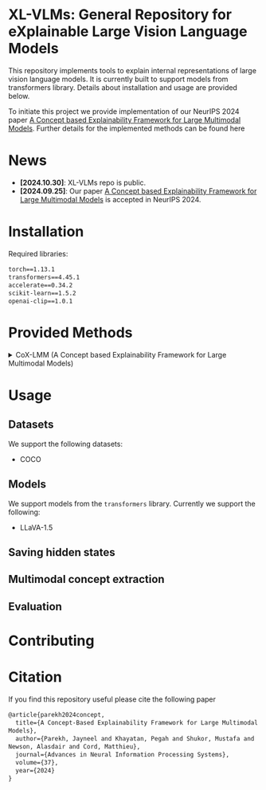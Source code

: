 # XL-VLMs: General Repository for eXplainable Large Vision Language Models

This repository implements tools to explain internal representations of large vision language models. It is currently built to support models from transformers library. Details about installation and usage are provided below.

To initiate this project we provide implementation of our NeurIPS 2024 paper [A Concept based Explainability Framework for Large Multimodal Models](https://arxiv.org/abs/2406.08074). Further details for the implemented methods can be found here

# News

* **[2024.10.30]**: XL-VLMs repo is public.
* **[2024.09.25]**: Our paper [A Concept based Explainability Framework for Large Multimodal Models](https://arxiv.org/abs/2406.08074) is accepted in NeurIPS 2024.



# Installation

Required libraries:

```
torch==1.13.1
transformers==4.45.1
accelerate==0.34.2
scikit-learn==1.5.2
openai-clip==1.0.1
```

# Provided Methods

<details>
<summary> CoX-LMM (A Concept based Explainability Framework for Large Multimodal Models) </summary>

  ### [Paper](https://arxiv.org/abs/2406.08074) | [Project page](https://jayneelparekh.github.io/LMM_Concept_Explainability/)

  <p align="center">
        <br> <img src="docs/assets/CoX_LMM_system.png", width=800 /> <br>
  </p>

  > Large multimodal models (LMMs) combine unimodal encoders and large language models (LLMs) to perform multimodal tasks. Despite recent advancements towards the interpretability of these models, understanding internal representations of LMMs remains largely a mystery. In this paper, we present a novel framework for the interpretation of LMMs. We propose a dictionary learning based approach, applied to the representation of tokens. The elements of the learned dictionary correspond to our proposed concepts. We show that these concepts are well semantically grounded in both vision and text. Thus we refer to these as "multi-modal concepts". We qualitatively and quantitatively evaluate the results of the learnt concepts. We show that the extracted multimodal concepts are useful to interpret representations of test samples. Finally, we evaluate the disentanglement between different concepts and the quality of grounding concepts visually and textually.

  <br> <br>
</details>


# Usage


## Datasets
We support the following datasets:
* COCO

## Models

We support models from the `transformers` library. Currently we support the following:
* LLaVA-1.5

## Saving hidden states

## Multimodal concept extraction

## Evaluation

# Contributing


# Citation
If you find this repository useful please cite the following paper
```
@article{parekh2024concept,
  title={A Concept-Based Explainability Framework for Large Multimodal Models},
  author={Parekh, Jayneel and Khayatan, Pegah and Shukor, Mustafa and Newson, Alasdair and Cord, Matthieu},
  journal={Advances in Neural Information Processing Systems},
  volume={37},
  year={2024}
}
```
